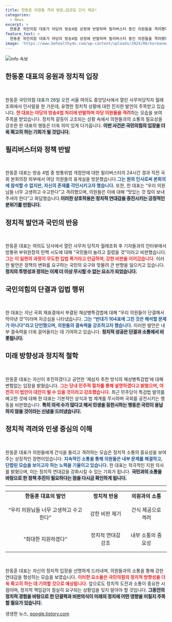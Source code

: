 ```yaml
---
title: 한동훈 의원들 격려 방문…컵과일 간식 제공!
categories:
  - News
excerpt: >
  한동훈 국민의힘 대표가 야당의 방송4법 상정에 반발하며 필리버스터 중인 의원들을 격려했다. 그는 무도한 입법 폭거라 비판하며, 여당 의원들에게 간식도 제공하는 등 지원 의지를 밝혔다. 이번 격려가 여당의 단결에 어떤 영향을 미칠지 주목된다.
feature_text: >
  한동훈 국민의힘 대표가 야당의 방송4법 상정에 반발하며 필리버스터 중인 의원들을 격려했다. 그는 무도한 입법 폭거라 비판하며, 여당 의원들에게 간식도 제공하는 등 지원 의지를 밝혔다. 이번 격려가 여당의 단결에 어떤 영향을 미칠지 주목된다.
image: 'https://www.behealthy4u.com/wp-content/uploads/2024/06/koreanews.jpg'
---
```


<p><img src="https://www.behealthy4u.com/wp-content/uploads/2024/06/koreanews.jpg" alt="info 속보" /></p>

<h2 data-ke-size="size26">한동훈 대표의 응원과 정치적 입장</h2>

<p data-ke-size="size16">&nbsp;</p>

<p>한동훈 국민의힘 대표가 26일 오전 서울 여의도 중앙당사에서 열린 사무처당직자 월례조회에서 인사말을 한 가운데, 유명한 정치적 상황에 대한 진지한 발언이 주목받고 있습니다. <b><span style="color: #ee2323;">한 대표는 야당의 방송4법 처리에 반발하며 자당 의원들을 격려</span></b>하는 모습을 보여 주목을 받았습니다. 정치적 갈등이 고조되는 상황 속에서 의원들과의 소통의 필요성을 강조한 한 대표의 행동은 더욱 의미 있게 다가옵니다. <b><span style="background-color: #21538527;">이번 사건은 국민의힘의 입장을 더욱 확고히 하는 기회가 될 것입니다.</span></b></p>

<h2 data-ke-size="size26">필리버스터와 정책 반발</h2>

<p data-ke-size="size16">&nbsp;</p>

<p>한동훈 대표는 방송 4법 중 방통위법 개정안에 대한 필리버스터의 24시간 경과 직전 국회 본회의장 외부에서 여당 의원들의 휴게실을 방문했습니다.<b><span style="color: #1a5490;">그는 원외 인사로써 본회의에 참석할 수 없지만, 자신의 존재를 각인시키고자 했습니다.</span></b> 또한, 한 대표는 “우리 의원님들 너무 고생하고 수고한다”고 격려했으며, 의원들은 이에 대해 “맛있는 것 많이 보내주셔야 한다”고 화답했습니다.<b><span style="background-color: #21538527;">이러한 상호작용은 정치적 연대감을 증진시키는 긍정적인 분위기를 만듭니다.</span></b></p>

<h2 data-ke-size="size26">정치적 발언과 국민의 반응</h2>

<p data-ke-size="size16">&nbsp;</p>

<p>한동훈 대표는 여의도 당사에서 열린 사무처 당직자 월례조회 후 기자들과의 인터뷰에서 방통위 부위원장의 탄핵 시도에 대해 “국민들이 놀라고 질렸을 것”이라고 비판했습니다. <b><span style="color: #ee2323;">그는 이 일련의 과정이 무도한 입법 폭거라고 언급하며, 강한 비판을 이어갔습니다.</span></b> 이러한 발언은 정책의 변화를 요구하는 국민의 요구와 맞물려 큰 반향을 일으키고 있습니다. <b><span style="background-color: #21538527;">정치의 투명성과 정의는 이제 더 이상 무시할 수 없는 요소가 되었습니다.</span></b></p>

<h2 data-ke-size="size26">국민의힘의 단결과 입법 행위</h2>

<p data-ke-size="size16">&nbsp;</p>

<p>한 대표는 지난 국회 재표결에서 부결된 채상병특검법에 대해 “우리 의원들이 단결해서 막아낸 것”이라며 자긍심을 나타냈습니다. <b><span style="color: #1a5490;">그는 “반대가 104표에 그친 것은 해석할 문제가 아니다”라고 단언했으며, 의원들의 결속력을 강조하고자 했습니다.</span></b> 이러한 발언은 내부 결속력을 더욱 끌어올리는 데 기여하고 있습니다. <b><span style="background-color: #21538527;">정치적 성공은 단결과 소통에서 비롯됩니다.</span></b></p>

<h2 data-ke-size="size26">미래 방향성과 정치적 철학</h2>

<p data-ke-size="size16">&nbsp;</p>

<p>한동훈 대표는 자신이 추진하겠다고 공언한 ‘제삼자 추천 방식의 채상병특검법’에 대해 변함없는 입장을 밝혔습니다. <b><span style="color: #ee2323;">그는 당내 민주적 절차를 통해 설명하겠다고 밝혔으며, 여전히 이 법안이 대안이 될 수 있을 것이라고 강조했습니다.</span></b> 최근 민주당이 특검법 발의를 예고한 것에 대해 한 대표는 기본적인 상식과 법 체계를 무시하며 국회를 공전시키는 행동을 비판했습니다. <b><span style="background-color: #21538527;">특히 의석 수가 많다고 해서 민생을 등한시하는 행동은 국민이 용납하지 않을 것이라는 신념을 드러냈습니다.</span></b></p>

<h2 data-ke-size="size26">정치적 격려와 민생 중심의 이해</h2>

<p data-ke-size="size16">&nbsp;</p>

<p>한동훈 대표가 의원들에게 간식을 돌리고 격려하는 모습은 정치적 소통의 중요성을 보여주는 상징적인 장면이었습니다. <b><span style="color: #1a5490;">지속적인 소통을 통해 의원들은 내부 문제를 해결하고, 단합된 모습을 보이고자 하는 노력을 기울이고 있습니다.</span></b> 한 대표는 적극적인 지원 의사를 밝혔으며, 이는 정치적 연대감을 강화시킬 수 있는 기회가 됩니다. <b><span style="background-color: #21538527;">국민과의 소통을 바탕으로 한 정책 추진이 필요하다는 점을 다시금 확인하게 됩니다.</span></b></p>

<hr>

<table style="width: 100%;">
<tr>
<td style="text-align: center; height: 17px;"><b>한동훈 대표의 발언</b></td>
<td style="text-align: center; height: 17px;"><b>정치적 반응</b></td>
<td style="text-align: center; height: 17px;"><b>의원과의 소통</b></td>
</tr>
<tr>
<td style="text-align: center; height: 80px;">“우리 의원님들 너무 고생하고 수고한다”</td>
<td style="text-align: center; height: 80px;">강한 비판 제기</td>
<td style="text-align: center; height: 80px;">간식 제공으로 격려</td>
</tr>
<tr>
<td style="text-align: center; height: 80px;">“최대한 지원하겠다”</td>
<td style="text-align: center; height: 80px;">정치적 연대감 강조</td>
<td style="text-align: center; height: 80px;">내부 소통의 중요성</td>
</tr>
</table>

<p data-ke-size="size16">&nbsp;</p>  

<p>한동훈 대표는 자신의 정치적 입장을 선명하게 드러내며, 의원들과의 소통을 통해 강한 연대감을 형성하는 모습을 보였습니다. <b><span style="color: #ee2323;">이러한 요소들은 국민의힘의 정치적 방향성을 더욱 확고히 하는 데 기여할 것으로 예상됩니다.</span></b> 앞으로도 정치적 도전과 소통이 중요한 시점이며, 정치적 책임감이 절실히 요구되는 상황임을 잊지 말아야 할 것입니다. <b><span style="background-color: #21538527;">그동안의 정치적 경험을 바탕으로 한 단결력과 비판의식이 미래의 정치에 어떤 영향을 미칠지 주목할 필요가 있습니다.</span></b></p>
생생한 뉴스, <a href="https://qoogle.tistory.com" rel="dofollow">qoogle.tistory.com</a>



